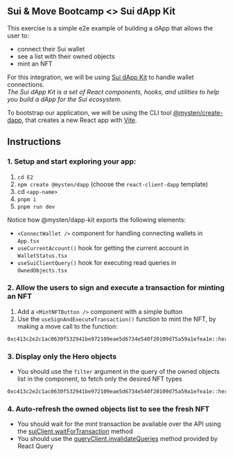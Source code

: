 ## Sui & Move Bootcamp <> Sui dApp Kit

This exercise is a simple e2e example of building a dApp that allows the user to:

- connect their Sui wallet
- see a list with their owned objects
- mint an NFT

For this integration, we will be using [Sui dApp Kit](https://sdk.mystenlabs.com/dapp-kit) to handle wallet connections.
<br />
<i>The Sui dApp Kit is a set of React components, hooks, and utilities to help you build a dApp for the Sui ecosystem.</i>

To bootstrap our application, we will be using the CLI tool [@mysten/create-dapp](https://sdk.mystenlabs.com/dapp-kit/create-dapp), that creates a new React app with [Vite](https://vite.dev/).

## Instructions

### 1. Setup and start exploring your app:

1. `cd E2`
2. `npm create @mysten/dapp` (choose the `react-client-dapp` template)
3. cd `<app-name>`
4. `pnpm i`
5. `pnpm run dev`

Notice how @mysten/dapp-kit exports the following elements:

- `<ConnectWallet />` component for handling connecting wallets in `App.tsx`
- `useCurrentAccount()` hook for getting the current account in `WalletStatus.tsx`
- `useSuiClientQuery()` hook for executing read queries in `OwnedObjects.tsx`

### 2. Allow the users to sign and execute a transaction for minting an NFT

1. Add a `<MintNFTButton />` component with a simple button
2. Use the `useSignAndExecuteTransaction()` function to mint the NFT, by making a move call to the function:

```
0xc413c2e2c1ac0630f532941be972109eae5d6734e540f20109d75a59a1efea1e::hero::mint_hero
```

### 3. Display only the Hero objects

- You should use the `filter` argument in the query of the owned objects list in the [<OwnedObjects />](./my-first-sui-dapp//src/OwnedObjects.tsx) component, to fetch only the desired NFT types

```
0xc413c2e2c1ac0630f532941be972109eae5d6734e540f20109d75a59a1efea1e::hero::Hero
```

### 4. Auto-refresh the owned objects list to see the fresh NFT

- You should wait for the mint transaction be available over the API using the [suiClient.waitForTransaction](https://sdk.mystenlabs.com/typescript/sui-client#waitfortransaction) method
- You should use the [queryClient.invalidateQueries](https://tanstack.com/query/latest/docs/framework/react/guides/query-invalidation) method provided by React Query
